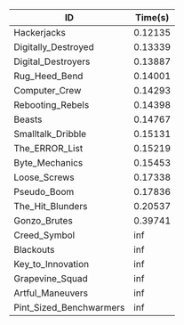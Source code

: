 |ID|Time(s)|
|-|-|
|Hackerjacks|0.12135|
|Digitally_Destroyed|0.13339|
|Digital_Destroyers|0.13887|
|Rug_Heed_Bend|0.14001|
|Computer_Crew|0.14293|
|Rebooting_Rebels|0.14398|
|Beasts|0.14767|
|Smalltalk_Dribble|0.15131|
|The_ERROR_List|0.15219|
|Byte_Mechanics|0.15453|
|Loose_Screws|0.17338|
|Pseudo_Boom|0.17836|
|The_Hit_Blunders|0.20537|
|Gonzo_Brutes|0.39741|
|Creed_Symbol|inf|
|Blackouts|inf|
|Key_to_Innovation|inf|
|Grapevine_Squad|inf|
|Artful_Maneuvers|inf|
|Pint_Sized_Benchwarmers|inf|
